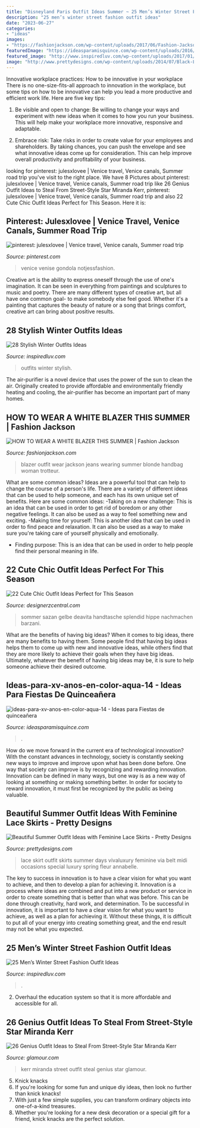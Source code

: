 ```yaml
---
title: "Disneyland Paris Outfit Ideas Summer ~ 25 Men’s Winter Street Fashion Outfit Ideas"
description: "25 men’s winter street fashion outfit ideas"
date: "2023-06-27"
categories:
- "ideas"
images:
- "https://fashionjackson.com/wp-content/uploads/2017/06/Fashion-Jackson-Nordstrom-White-Blazer-Outfit-Celine-Trotteur-White-Handbag.jpg"
featuredImage: "https://ideasparamisquince.com/wp-content/uploads/2016/06/Ideas-para-xv-años-en-color-aqua-14-1.jpg"
featured_image: "http://www.inspiredluv.com/wp-content/uploads/2017/01/Men’s-Winter-Street-Fashion-Outfit-Ideas-9.jpg"
image: "http://www.prettydesigns.com/wp-content/uploads/2014/07/Black-Lace-Skirt-for-Work-Days.jpg"
---
```



Innovative workplace practices: How to be innovative in your workplace
There is no one-size-fits-all approach to innovation in the workplace, but some tips on how to be innovative can help you lead a more productive and efficient work life. Here are five key tips:
1. Be visible and open to change: Be willing to change your ways and experiment with new ideas when it comes to how you run your business. This will help make your workplace more innovative, responsive and adaptable.

2. Embrace risk: Take risks in order to create value for your employees and shareholders. By taking chances, you can push the envelope and see what innovative ideas come up for consideration. This can help improve overall productivity and profitability of your business.


	

		
looking for pinterest: julesxlovee | Venice travel, Venice canals, Summer road trip you've visit to the right place. We have 8 Pictures about pinterest: julesxlovee | Venice travel, Venice canals, Summer road trip like 26 Genius Outfit Ideas to Steal From Street-Style Star Miranda Kerr, pinterest: julesxlovee | Venice travel, Venice canals, Summer road trip and also 22 Cute Chic Outfit Ideas Perfect for This Season. Here it is:
		
    
## Pinterest: Julesxlovee | Venice Travel, Venice Canals, Summer Road Trip

<img loading=lazy src="https://i.pinimg.com/originals/40/cc/c0/40ccc084d0f577f4edab03d4d8d69d3b.jpg" onerror="this.onerror=null;this.src='https://tse1.mm.bing.net/th?id=OIP.xxIFNrpdivrCIkUoUVXXMwHaKh&amp;pid=15.1';" alt="pinterest: julesxlovee | Venice travel, Venice canals, Summer road trip">

_Source: pinterest.com_

>venice venise gondola notjessfashion. 

	

Creative art is the ability to express oneself through the use of one's imagination. It can be seen in everything from paintings and sculptures to music and poetry. There are many different types of creative art, but all have one common goal- to make somebody else feel good. Whether it's a painting that captures the beauty of nature or a song that brings comfort, creative art can bring about positive results.

    
## 28 Stylish Winter Outfits Ideas

<img loading=lazy src="http://www.inspiredluv.com/wp-content/uploads/2016/12/25-Stylish-Winter-Outfits-Ideas-12.jpg" onerror="this.onerror=null;this.src='https://tse1.mm.bing.net/th?id=OIP.a3pylKbo1JaU0SUWqihLRQHaOE&amp;pid=15.1';" alt="28 Stylish Winter Outfits Ideas">

_Source: inspiredluv.com_

>outfits winter stylish. 

	

The air-purifier is a novel device that uses the power of the sun to clean the air. Originally created to provide affordable and environmentally friendly heating and cooling, the air-purifier has become an important part of many homes.

    
## HOW TO WEAR A WHITE BLAZER THIS SUMMER | Fashion Jackson

<img loading=lazy src="https://fashionjackson.com/wp-content/uploads/2017/06/Fashion-Jackson-Nordstrom-White-Blazer-Outfit-Celine-Trotteur-White-Handbag.jpg" onerror="this.onerror=null;this.src='https://tse2.mm.bing.net/th?id=OIP.GygjoeJ1ZgyJtXrIRy4EkgHaLH&amp;pid=15.1';" alt="HOW TO WEAR A WHITE BLAZER THIS SUMMER | Fashion Jackson">

_Source: fashionjackson.com_

>blazer outfit wear jackson jeans wearing summer blonde handbag woman trotteur. 

	

What are some common ideas?
Ideas are a powerful tool that can help to change the course of a person's life. There are a variety of different ideas that can be used to help someone, and each has its own unique set of benefits. Here are some common ideas: 
-Taking on a new challenge: This is an idea that can be used in order to get rid of boredom or any other negative feelings. It can also be used as a way to feel something new and exciting. 
-Making time for yourself: This is another idea that can be used in order to find peace and relaxation. It can also be used as a way to make sure you're taking care of yourself physically and emotionally. 
- Finding purpose: This is an idea that can be used in order to help people find their personal meaning in life.

    
## 22 Cute Chic Outfit Ideas Perfect For This Season

<img loading=lazy src="http://www.designerzcentral.com/wp-content/uploads/2017/06/Chic-Outfit-Ideas-14.jpg" onerror="this.onerror=null;this.src='https://tse2.mm.bing.net/th?id=OIP.LX2p76dAM6rPzcImqwBOSQHaLH&amp;pid=15.1';" alt="22 Cute Chic Outfit Ideas Perfect for This Season">

_Source: designerzcentral.com_

>sommer sazan gelbe deavita handtasche splendid hippe nachmachen barzani. 

	

What are the benefits of having big ideas?
When it comes to big ideas, there are many benefits to having them. Some people find that having big ideas helps them to come up with new and innovative ideas, while others find that they are more likely to achieve their goals when they have big ideas. Ultimately, whatever the benefit of having big ideas may be, it is sure to help someone achieve their desired outcome.

    
## Ideas-para-xv-anos-en-color-aqua-14 - Ideas Para Fiestas De Quinceañera

<img loading=lazy src="https://ideasparamisquince.com/wp-content/uploads/2016/06/Ideas-para-xv-años-en-color-aqua-14-1.jpg" onerror="this.onerror=null;this.src='https://tse3.mm.bing.net/th?id=OIP.V9IHOhOMj7qAed5Fyi5GpgAAAA&amp;pid=15.1';" alt="ideas-para-xv-anos-en-color-aqua-14 - Ideas para Fiestas de quinceañera">

_Source: ideasparamisquince.com_

>. 

	

How do we move forward in the current era of technological innovation? With the constant advances in technology, society is constantly seeking new ways to improve and improve upon what has been done before. One way that society can improve is by recognizing and rewarding innovation. Innovation can be defined in many ways, but one way is as a new way of looking at something or making something better. In order for society to reward innovation, it must first be recognized by the public as being valuable.

    
## Beautiful Summer Outfit Ideas With Feminine Lace Skirts - Pretty Designs

<img loading=lazy src="http://www.prettydesigns.com/wp-content/uploads/2014/07/Black-Lace-Skirt-for-Work-Days.jpg" onerror="this.onerror=null;this.src='https://tse1.mm.bing.net/th?id=OIP.SnJEKssAB4X8cHmKPaqjogHaLG&amp;pid=15.1';" alt="Beautiful Summer Outfit Ideas with Feminine Lace Skirts - Pretty Designs">

_Source: prettydesigns.com_

>lace skirt outfit skirts summer days vivaluxury feminine via belt midi occasions special luxury spring fleur annabelle. 

	

The key to success in innovation is to have a clear vision for what you want to achieve, and then to develop a plan for achieving it.
Innovation is a process where ideas are combined and put into a new product or service in order to create something that is better than what was before. This can be done through creativity, hard work, and determination. To be successful in innovation, it is important to have a clear vision for what you want to achieve, as well as a plan for achieving it. Without these things, it is difficult to put all of your energy into creating something great, and the end result may not be what you expected.

    
## 25 Men’s Winter Street Fashion Outfit Ideas

<img loading=lazy src="http://www.inspiredluv.com/wp-content/uploads/2017/01/Men’s-Winter-Street-Fashion-Outfit-Ideas-9.jpg" onerror="this.onerror=null;this.src='https://tse2.mm.bing.net/th?id=OIP.zra6AZy3fGz4XoTSdEqy_AHaLI&amp;pid=15.1';" alt="25 Men’s Winter Street Fashion Outfit Ideas">

_Source: inspiredluv.com_

>. 

	

2. Overhaul the education system so that it is more affordable and accessible for all.

    
## 26 Genius Outfit Ideas To Steal From Street-Style Star Miranda Kerr

<img loading=lazy src="https://media.glamour.com/photos/5695842b8fa134644ec27c54/master/w_1600/fashion-2013-01-23-miranda-kerr-street-style-personal-style-leather-main.jpg" onerror="this.onerror=null;this.src='https://tse2.mm.bing.net/th?id=OIP.Va4mCMRWbGUXhrIThfyz8wHaM5&amp;pid=15.1';" alt="26 Genius Outfit Ideas to Steal From Street-Style Star Miranda Kerr">

_Source: glamour.com_

>kerr miranda street outfit steal genius star glamour. 

	

5. Knick knacks
1. If you're looking for some fun and unique diy ideas, then look no further than knick knacks!
2. With just a few simple supplies, you can transform ordinary objects into one-of-a-kind treasures.
3. Whether you're looking for a new desk decoration or a special gift for a friend, knick knacks are the perfect solution.

